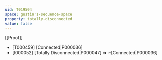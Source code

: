 ```yaml
---
uid: T019504
space: gustin's-sequence-space
property: totally-disconnected
value: false
---
```

[[Proof]]

* [T000459] [Connected|P000036]
* [I000052] [Totally Disconnected|P000047] => ~[Connected|P000036]

